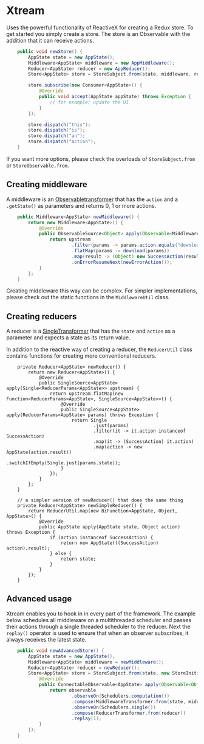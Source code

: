 # Xtream
Uses the powerful functionality of ReactiveX for creating a Redux store. To get started you simply create a store. The store is an Observable with the addition that it can receive actions.

```java
    public void newStore() {
        AppState state = new AppState();
        Middleware<AppState> middleware = new AppMiddleware();
        Reducer<AppState> reducer = new AppReducer();
        Store<AppState> store = StoreSubject.from(state, middleware, reducer);

        store.subscribe(new Consumer<AppState>() {
            @Override
            public void accept(AppState appState) throws Exception {
                // for example; update the UI
            }
        });

        store.dispatch("this");
        store.dispatch("is");
        store.dispatch("an");
        store.dispatch("action");
    }
```
If you want more options, please check the overloads of `StoreSubject.from` or `StoreObservable.from`.

## Creating middleware
A middleware is an [Observabletransformer](http://reactivex.io/RxJava/javadoc/io/reactivex/ObservableTransformer.html) that has the `action` and a `.getState()` as parameters and returns 0, 1 or more actions.

```java
    public Middleware<AppState> newMiddleware() {
        return new Middleware<AppState>() {
            @Override
            public ObservableSource<Object> apply(Observable<MiddlewareParams<AppState>> upstream) {
                return upstream
                        .filter(params -> params.action.equals("download"))
                        .flatMap(params -> download(params))
                        .map(result -> (Object) new SuccessAction(result))
                        .onErrorResumeNext(newErrorAction());
            }
        };
    }
```

Creating middleware this way can be complex. For simpler implementations, please check out the static functions in the ```MiddlewareUtil``` class.

## Creating reducers
A reducer is a [SingleTransformer](http://reactivex.io/RxJava/javadoc/io/reactivex/SingleTransformer.html) that has the `state` and `action` as a parameter and expects a state as its return value.

In addition to the reactive way of creating a reducer, the `ReducerUtil` class contains functions for creating more conventional reducers.

```
    private Reducer<AppState> newReducer() {
        return new Reducer<AppState>() {
            @Override
            public SingleSource<AppState> apply(Single<ReducerParams<AppState>> upstream) {
                return upstream.flatMap(new Function<ReducerParams<AppState>, SingleSource<AppState>>() {
                    @Override
                    public SingleSource<AppState> apply(ReducerParams<AppState> params) throws Exception {
                        return Single
                                .just(params)
                                .filter(it -> it.action instanceof SuccessAction)
                                .map(it -> (SuccessAction) it.action)
                                .map(action -> new AppState(action.result))
                                .switchIfEmpty(Single.just(params.state));
                    }
                });
            }
        };
    }

    // a simpler version of newReducer() that does the same thing
    private Reducer<AppState> newSimpleReducer() {
        return ReducerUtil.map(new BiFunction<AppState, Object, AppState>() {
            @Override
            public AppState apply(AppState state, Object action) throws Exception {
                if (action instanceof SuccessAction) {
                    return new AppState(((SuccessAction) action).result);
                } else {
                    return state;
                }
            }
        });
    }
```

## Advanced usage
Xtream enables you to hook in in every part of the framework. The example below schedules all middleware on a multithreaded scheduler and passes their actions through a single threaded scheduler to the reducer. Next the `replay()` operator is used to ensure that when an observer subscribes, it always receives the latest state.

```java
    public void newAdvancedStore() {
        AppState state = new AppState();
        Middleware<AppState> middleware = newMiddleware();
        Reducer<AppState> reducer = newReducer();
        Store<AppState> store = StoreSubject.from(state, new StoreInitializer<AppState>() {
            @Override
            public ConnectableObservable<AppState> apply(Observable<Object> observable, State<AppState> state) throws Exception {
                return observable
                        .observeOn(Schedulers.computation())
                        .compose(MiddlewareTransformer.from(state, middleware))
                        .observeOn(Schedulers.single())
                        .compose(ReducerTransformer.from(reducer))
                        .replay(1);
            }
        });
    }
```
